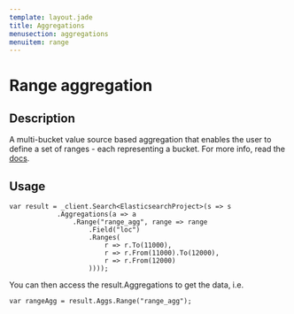 ```yaml
---
template: layout.jade
title: Aggregations
menusection: aggregations
menuitem: range
---
```



# Range aggregation

## Description

A multi-bucket value source based aggregation that enables the user to define a set of ranges - each representing a bucket. For more info, read the [docs](http://www.elasticsearch.org/guide/en/elasticsearch/reference/current/search-aggregations-bucket-range-aggregation.html).

## Usage

	var result = _client.Search<ElasticsearchProject>(s => s
				.Aggregations(a => a
					.Range("range_agg", range => range
						.Field("loc")
						.Ranges(
							r => r.To(11000),
							r => r.From(11000).To(12000),
							r => r.From(12000)
						))));

You can then access the result.Aggregations to get the data, i.e.

	var rangeAgg = result.Aggs.Range("range_agg");
